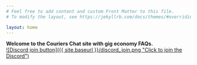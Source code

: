 ```yaml
---
# Feel free to add content and custom Front Matter to this file.
# To modify the layout, see https://jekyllrb.com/docs/themes/#overriding-theme-defaults

layout: home
---
```

**Welcome to the Couriers Chat site with gig economy FAQs.**  
[![Discord join button]({{ site.baseurl }}/discord_join.png "Click to join the Discord")](https://discord.gg/qANMXtS)